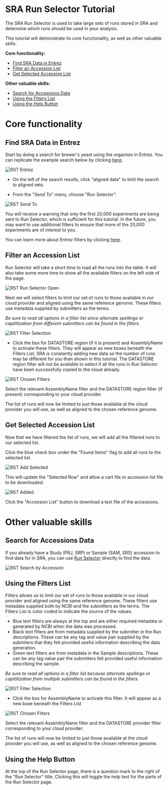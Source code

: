 # SRA Run Selector Tutorial

The SRA Run Selector is used to take large sets of runs stored in SRA and determine which runs should be used in your analysis.

This tutorial will demonstrate its core functionality, as well as other valuable skills.

**Core functionality:**

- [Find SRA Data in Entrez](#find-sra-data-in-entrez)  
- [Filter an Accession List](#filter-an-accession-list)
- [Get Selected Accession List](#get-selected-accession-list)

**Other valuable skills:**

- [Search for Accessions Data](#search-for-accessions-data)
- [Using the Filters List](#using-the-filters-list)
- [Using the Help Button](#using-the-help-button)

# Core functionality

## Find SRA Data in Entrez

Start by doing a search for brewer's yeast using the organism in Entrez. You can replicate the example search below by clicking <a href="https://www.ncbi.nlm.nih.gov/sra/?term=%22saccharomyces+cerevisiae%22%5BOrganism%5D" target="_blank">here</a>.

![RST Entrez](https://github.com/NCBI-Hackathons/ncbi-cloud-tutorials/blob/master/images/rst_entrez.png "RST Entrez")

- On the left of the search results, click "aligned data" to limit the search to aligned sets.

- From the "Send To" menu, choose "Run Selector".

![RST Send To](https://github.com/NCBI-Hackathons/ncbi-cloud-tutorials/blob/master/images/rst_send_to.png "RST Send To")

You will receive a warning that only the first 20,000 experiments are being sent to Run Selector, which is sufficient for this tutorial. In the future, you may want to use additional filters to ensure that more of the 20,000 experiments are of interest to you.

You can learn more about Entrez filters by clicking <a href="https://www.ncbi.nlm.nih.gov/books/NBK53591/" target="_blank">here</a>.

## Filter an Accession List

Run Selector will take a short time to load all the runs into the table. It will also take some more time to show all the available filters on the left side of the page.

![RST Run Selector Open](https://github.com/NCBI-Hackathons/ncbi-cloud-tutorials/blob/master/images/rst_run_selector_open.png "RST Run Selector Open")

Next we will select filters to limit our set of runs to those available in our cloud provider and aligned using the same reference genome.  These filters use metadata supplied by submitters as the terms.  

*Be sure to read all options in a filter list since alternate spellings or capitilization from different submitters can be found in the filters.*

![RST Filter Selection](https://github.com/NCBI-Hackathons/ncbi-cloud-tutorials/blob/master/images/rst_filter_selection.png "RST Filter Selection")

- Click the box for DATASTORE region (if it is present) and AssemblyName to activate these filters.  They will appear as new boxes beneath the Filters List.  SRA is constantly adding new data so the number of runs may be different for you than shown in this tutorial.  The DATASTORE region filter will not be available to select if all the runs in Run Selector have been successfully copied to the cloud already.

![RST Chosen Filters](https://github.com/NCBI-Hackathons/ncbi-cloud-tutorials/blob/master/images/rst_chosen_filters.png "RST Chosen Filters")

Select the relevant AssemblyName filter and the DATASTORE region filter (if present) corresponding to your cloud provider.

The list of runs will now be limited to just those available at the cloud provider you will use, as well as aligned to the chosen reference genome.

## Get Selected Accession List

Now that we have filtered the list of runs, we will add all the filtered runs to our selected list.

Click the blue check box under the "Found Items" flag to add all runs to the selected list.

![RST Add Selected](https://github.com/NCBI-Hackathons/ncbi-cloud-tutorials/blob/master/images/rst_add_selected.png "RST Add Selected")

This will update the "Selected Row" and allow a cart file or accession list file to be downloaded.

![RST Added](https://github.com/NCBI-Hackathons/ncbi-cloud-tutorials/blob/master/images/rst_added.png "RST Added")

Click the "Accession List" button to download a text file of the accessions.

# Other valuable skills

## Search for Accessions Data

If you already have a Study (PRJ, SRP) or Sample (SAM, SRS) accession to find data for in SRA, you can use <a href="https://www.ncbi.nlm.nih.gov/Traces/study/?" target="_blank">Run Selector</a> directly to find the data.

![RST Search by Accession](https://github.com/NCBI-Hackathons/ncbi-cloud-tutorials/blob/master/images/rst_search_by_accession.png "RST Search by Accession")


## Using the Filters List

Filters allows us to limit our set of runs to those available in our cloud provider and aligned using the same reference genome.  These filters use metadata supplied both by NCBI and the submitters as the terms.  The Filters List is color coded to indicate the source of the values.  
- Blue text filters are always at the top and are either required metadata or generated by NCBI when the data was processed. 
- Black text filters are from metadata supplied by the submitter in the Run descriptions.  These can be any tag and value pair supplied by the submiters that they felt provided useful information describing the data generation.
- Green text filters are from metadata in the Sample descriptions.  These can be any tag value pair the submitters felt provided useful information describing the sample.

*Be sure to read all options in a filter list because alternate spellings or capitilization from multiple submitters can be found in the filters.*

![RST Filter Selection](https://github.com/NCBI-Hackathons/ncbi-cloud-tutorials/blob/master/images/rst_filter_selection.png "RST Filter Selection")


- Click the box for AssemblyName to activate this filter.  It will appear as a new boxe beneath the Filters List

![RST Chosen Filters](https://github.com/NCBI-Hackathons/ncbi-cloud-tutorials/blob/master/images/rst_chosen_filters.png "RST Chosen Filters")


Select the relevant AssemblyName filter and the DATASTORE provider filter corresponding to your cloud provider. 

The list of runs will now be limited to just those available at the cloud provider you will use, as well as aligned to the chosen reference genome.

## Using the Help Button
At the top of the Run Selector page, there is a question mark to the right of the "Run Selector" title.  Clicking this will toggle the help text for the parts of the Run Selector page.
